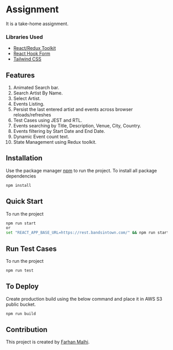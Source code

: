 # Assignment

It is a take-home assignment.

### Libraries Used
-  [React/Redux Toolkit](https://redux-toolkit.js.org/)
-  [React Hook Form](https://react-hook-form.com/)
-  [Tailwind CSS](https://tailwindcss.com/)

## Features
1. Animated Search bar.
2. Search Artist By Name.
3. Select Artist.
4. Events Listing.
5. Persist the last entered artist and events across browser reloads/refreshes
6. Test Cases using JEST and RTL.
7. Events searching by Title, Description, Venue, City, Country.
8. Events filtering by Start Date and End Date.
9. Dynamic Event count text.
10. State Management using Redux toolkit.


## Installation
Use the package manager [npm](https://docs.npmjs.com/downloading-and-installing-node-js-and-npm/) to run the project.
To install all package dependencies
```bash
npm install
```

## Quick Start
To run the project
```bash
npm run start
or
set "REACT_APP_BASE_URL=https://rest.bandsintown.com/" && npm run start
```
## Run Test Cases
To run the project
```bash
npm run test
```

## To Deploy
Create production build using the below command and place it in AWS S3 public bucket.
```bash
npm run build
```


## Contribution
This project is created by [Farhan Malhi](https://www.linkedin.com/in/farhan-malhi-396106157/).



